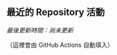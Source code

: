 ## 最近的 Repository 活動
<!-- ACTIVITY-START -->
_最後更新時間：尚未更新_

（這裡會由 GitHub Actions 自動填入）
<!-- ACTIVITY-END -->